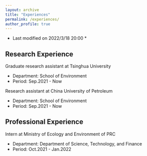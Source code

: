 ```yaml
---
layout: archive
title: "Experiences"
permalink: /experiences/
author_profile: true
---
```


* Last modified on 2022/3/18 20:00 *


Research Experience
------
Graduate research assistant at Tsinghua University
* Department: School of Environment
* Period: Sep.2021 - Now

Research assistant at China University of Petroleum
* Department: School of Environment
* Period: Sep.2021 - Now

Professional Experience
------
Intern at Ministry of Ecology and Environment of PRC
* Department: Department of Science, Technology, and Finance
* Period: Oct.2021 - Jan.2022